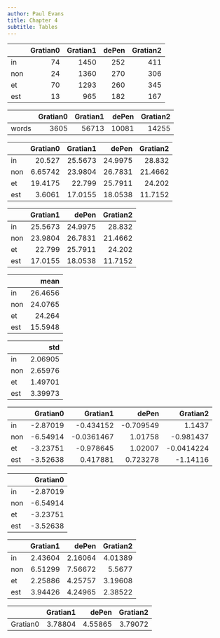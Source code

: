 ```yaml
---
author: Paul Evans
title: Chapter 4
subtitle: Tables
---
```


|     |   Gratian0 |   Gratian1 |   dePen |   Gratian2 |
|:----|-----------:|-----------:|--------:|-----------:|
| in  |         74 |       1450 |     252 |        411 |
| non |         24 |       1360 |     270 |        306 |
| et  |         70 |       1293 |     260 |        345 |
| est |         13 |        965 |     182 |        167 |

|       |   Gratian0 |   Gratian1 |   dePen |   Gratian2 |
|:------|-----------:|-----------:|--------:|-----------:|
| words |       3605 |      56713 |   10081 |      14255 |

|     |   Gratian0 |   Gratian1 |   dePen |   Gratian2 |
|:----|-----------:|-----------:|--------:|-----------:|
| in  |   20.527   |    25.5673 | 24.9975 |    28.832  |
| non |    6.65742 |    23.9804 | 26.7831 |    21.4662 |
| et  |   19.4175  |    22.799  | 25.7911 |    24.202  |
| est |    3.6061  |    17.0155 | 18.0538 |    11.7152 |

|     |   Gratian1 |   dePen |   Gratian2 |
|:----|-----------:|--------:|-----------:|
| in  |    25.5673 | 24.9975 |    28.832  |
| non |    23.9804 | 26.7831 |    21.4662 |
| et  |    22.799  | 25.7911 |    24.202  |
| est |    17.0155 | 18.0538 |    11.7152 |

|     |    mean |
|:----|--------:|
| in  | 26.4656 |
| non | 24.0765 |
| et  | 24.264  |
| est | 15.5948 |

|     |     std |
|:----|--------:|
| in  | 2.06905 |
| non | 2.65976 |
| et  | 1.49701 |
| est | 3.39973 |

|     |   Gratian0 |   Gratian1 |     dePen |   Gratian2 |
|:----|-----------:|-----------:|----------:|-----------:|
| in  |   -2.87019 | -0.434152  | -0.709549 |  1.1437    |
| non |   -6.54914 | -0.0361467 |  1.01758  | -0.981437  |
| et  |   -3.23751 | -0.978645  |  1.02007  | -0.0414224 |
| est |   -3.52638 |  0.417881  |  0.723278 | -1.14116   |

|     |   Gratian0 |
|:----|-----------:|
| in  |   -2.87019 |
| non |   -6.54914 |
| et  |   -3.23751 |
| est |   -3.52638 |

|     |   Gratian1 |   dePen |   Gratian2 |
|:----|-----------:|--------:|-----------:|
| in  |    2.43604 | 2.16064 |    4.01389 |
| non |    6.51299 | 7.56672 |    5.5677  |
| et  |    2.25886 | 4.25757 |    3.19608 |
| est |    3.94426 | 4.24965 |    2.38522 |

|          |   Gratian1 |   dePen |   Gratian2 |
|:---------|-----------:|--------:|-----------:|
| Gratian0 |    3.78804 | 4.55865 |    3.79072 |

